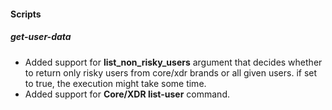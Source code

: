 
#### Scripts

##### get-user-data

- Added support for **list_non_risky_users** argument that decides whether to return only risky users from core/xdr brands or all given users. if set to true, the execution might take some time.
- Added support for **Core/XDR list-user** command.
